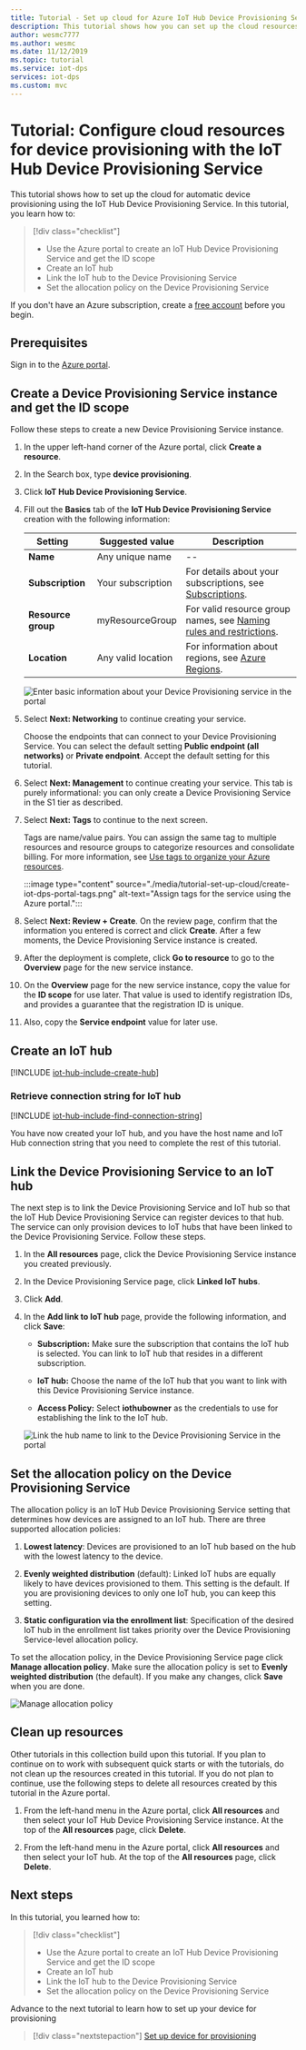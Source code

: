 ```yaml
---
title: Tutorial - Set up cloud for Azure IoT Hub Device Provisioning Service in portal
description: This tutorial shows how you can set up the cloud resources for device provisioning in the [Azure portal](https://portal.azure.com) using the IoT Hub Device Provisioning Service (DPS)
author: wesmc7777
ms.author: wesmc
ms.date: 11/12/2019
ms.topic: tutorial
ms.service: iot-dps
services: iot-dps
ms.custom: mvc
---
```


# Tutorial: Configure cloud resources for device provisioning with the IoT Hub Device Provisioning Service

This tutorial shows how to set up the cloud for automatic device provisioning using the IoT Hub Device Provisioning Service. In this tutorial, you learn how to:

> [!div class="checklist"]
> * Use the Azure portal to create an IoT Hub Device Provisioning Service and get the ID scope
> * Create an IoT hub
> * Link the IoT hub to the Device Provisioning Service
> * Set the allocation policy on the Device Provisioning Service

If you don't have an Azure subscription, create a [free account](https://azure.microsoft.com/free/) before you begin.

## Prerequisites

Sign in to the [Azure portal](https://portal.azure.com/).

## Create a Device Provisioning Service instance and get the ID scope

Follow these steps to create a new Device Provisioning Service instance.

1. In the upper left-hand corner of the Azure portal, click **Create a resource**.

1. In the Search box, type **device provisioning**. 

1. Click **IoT Hub Device Provisioning Service**.

1. Fill out the **Basics** tab of the **IoT Hub Device Provisioning Service** creation with the following information:
	
   | Setting       | Suggested value | Description | 
   | ------------ | ------------------ | ------------------------------------------------- | 
   | **Name** | Any unique name | -- | 
   | **Subscription** | Your subscription  | For details about your subscriptions, see [Subscriptions](https://account.windowsazure.com/Subscriptions). |
   | **Resource group** | myResourceGroup | For valid resource group names, see [Naming rules and restrictions](/azure/architecture/best-practices/resource-naming). |
   | **Location** | Any valid location | For information about regions, see [Azure Regions](https://azure.microsoft.com/regions/). |   

   ![Enter basic information about your Device Provisioning service in the portal](./media/tutorial-set-up-cloud/create-iot-dps-portal.png)

1. Select **Next: Networking** to continue creating your service.

   Choose the endpoints that can connect to your Device Provisioning Service. You can select the default setting **Public endpoint (all networks)** or **Private endpoint**. Accept the default setting for this tutorial.

1. Select **Next: Management** to continue creating your service. This tab is purely informational: you can only create a Device Provisioning Service in the S1 tier as described.

1. Select **Next: Tags** to continue to the next screen.

   Tags are name/value pairs. You can assign the same tag to multiple resources and resource groups to categorize resources and consolidate billing. For more information, see [Use tags to organize your Azure resources](../azure-resource-manager/management/tag-resources.md).

   :::image type="content" source="./media/tutorial-set-up-cloud/create-iot-dps-portal-tags.png" alt-text="Assign tags for the service using the Azure portal.":::

1. Select **Next: Review + Create**. On the review page, confirm that the information you entered is correct and click **Create**. After a few moments, the Device Provisioning Service instance is created.

1. After the deployment is complete, click **Go to resource** to go to the **Overview** page for the new service instance.

1. On the **Overview** page for the new service instance, copy the value for the **ID scope** for use later. That value is used to identify registration IDs, and provides a guarantee that the registration ID is unique.

1. Also, copy the **Service endpoint** value for later use. 

## Create an IoT hub

[!INCLUDE [iot-hub-include-create-hub](../../includes/iot-hub-include-create-hub.md)]

### Retrieve connection string for IoT hub

[!INCLUDE [iot-hub-include-find-connection-string](../../includes/iot-hub-include-find-connection-string.md)]

You have now created your IoT hub, and you have the host name and IoT Hub connection string that you need to complete the rest of this tutorial.

## Link the Device Provisioning Service to an IoT hub

The next step is to link the Device Provisioning Service and IoT hub so that the IoT Hub Device Provisioning Service can register devices to that hub. The service can only provision devices to IoT hubs that have been linked to the Device Provisioning Service. Follow these steps.

1. In the **All resources** page, click the Device Provisioning Service instance you created previously.

2. In the Device Provisioning Service page, click **Linked IoT hubs**.

3. Click **Add**.

4. In the **Add link to IoT hub** page, provide the following information, and click **Save**:

    * **Subscription:** Make sure the subscription that contains the IoT hub is selected. You can link to IoT hub that resides in a different subscription.

    * **IoT hub:** Choose the name of the IoT hub that you want to link with this Device Provisioning Service instance.

    * **Access Policy:** Select **iothubowner** as the credentials to use for establishing the link to the IoT hub.

   ![Link the hub name to link to the Device Provisioning Service in the portal](./media/tutorial-set-up-cloud/link-iot-hub-to-dps-portal.png)

## Set the allocation policy on the Device Provisioning Service

The allocation policy is an IoT Hub Device Provisioning Service setting that determines how devices are assigned to an IoT hub. There are three supported allocation policies: 

1. **Lowest latency**: Devices are provisioned to an IoT hub based on the hub with the lowest latency to the device.

2. **Evenly weighted distribution** (default): Linked IoT hubs are equally likely to have devices provisioned to them. This setting is the default. If you are provisioning devices to only one IoT hub, you can keep this setting. 

3. **Static configuration via the enrollment list**: Specification of the desired IoT hub in the enrollment list takes priority over the Device Provisioning Service-level allocation policy.

To set the allocation policy, in the Device Provisioning Service page click **Manage allocation policy**. Make sure the allocation policy is set to **Evenly weighted distribution** (the default). If you make any changes, click **Save** when you are done.

![Manage allocation policy](./media/tutorial-set-up-cloud/iot-dps-manage-allocation.png)

## Clean up resources

Other tutorials in this collection build upon this tutorial. If you plan to continue on to work with subsequent quick starts or with the tutorials, do not clean up the resources created in this tutorial. If you do not plan to continue, use the following steps to delete all resources created by this tutorial in the Azure portal.

1. From the left-hand menu in the Azure portal, click **All resources** and then select your IoT Hub Device Provisioning Service instance. At the top of the **All resources** page, click **Delete**.  

2. From the left-hand menu in the Azure portal, click **All resources** and then select your IoT hub. At the top of the **All resources** page, click **Delete**.
 
## Next steps

In this tutorial, you learned how to:

> [!div class="checklist"]
> * Use the Azure portal to create an IoT Hub Device Provisioning Service and get the ID scope
> * Create an IoT hub
> * Link the IoT hub to the Device Provisioning Service
> * Set the allocation policy on the Device Provisioning Service

Advance to the next tutorial to learn how to set up your device for provisioning

> [!div class="nextstepaction"]
> [Set up device for provisioning](tutorial-set-up-device.md)
